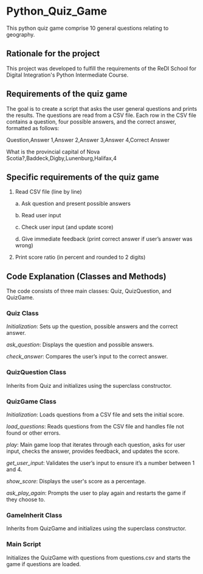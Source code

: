 # Python_Quiz_Game
This python quiz game comprise 10 general questions relating to geography.

## Rationale for the project

This project was developed to fulfill the requirements of the ReDI School for Digital Integration's Python Intermediate Course.

## Requirements of the quiz game
The goal is to create a script that asks the user general questions and prints the results. The questions are read from a CSV file. Each row in the CSV file contains a question, four possible answers, and the correct answer, formatted as follows: 

Question,Answer 1,Answer 2,Answer 3,Answer 4,Correct Answer

What is the provincial capital of Nova Scotia?,Baddeck,Digby,Lunenburg,Halifax,4

## Specific requirements of the quiz game
1. Read CSV file (line by line)
   
   a. Ask question and present possible answers
   
   b. Read user input
   
   c. Check user input (and update score)
   
   d. Give immediate feedback (print correct answer if user’s answer was  wrong)
   
3. Print score ratio (in percent and rounded to 2 digits)
## Code Explanation (Classes and Methods)
The code consists of three main classes: Quiz, QuizQuestion, and QuizGame.

### Quiz Class
*Initialization*: Sets up the question, possible answers and the correct answer.

*ask_question*: Displays the question and possible answers.

*check_answer*: Compares the user’s input to the correct answer.

### QuizQuestion Class
Inherits from Quiz and initializes using the superclass constructor.
### QuizGame Class
*Initialization*: Loads questions from a CSV file and sets the initial score.

*load_questions*: Reads questions from the CSV file and handles file not found or other errors.

*play*: Main game loop that iterates through each question, asks for user input, checks the answer, provides feedback, and updates the score.

*get_user_input*: Validates the user’s input to ensure it’s a number between 1 and 4.

*show_score*: Displays the user's score as a percentage.

*ask_play_again*: Prompts the user to play again and restarts the game if they choose to.

### GameInherit Class
Inherits from QuizGame and initializes using the superclass constructor.
### Main Script
Initializes the QuizGame with questions from questions.csv and starts the game if questions are loaded.
